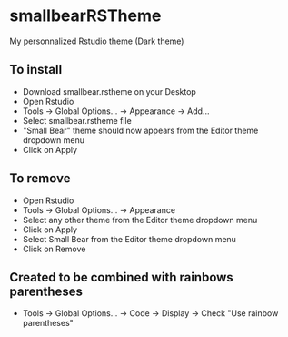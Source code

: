 # smallbearRSTheme
My personnalized Rstudio theme (Dark theme)

## To install
- Download smallbear.rstheme on your Desktop
- Open Rstudio
- Tools -> Global Options... -> Appearance -> Add...
- Select smallbear.rstheme file
- "Small Bear" theme should now appears from the Editor theme dropdown menu
- Click on Apply

## To remove
- Open Rstudio
- Tools -> Global Options... -> Appearance
- Select any other theme from the Editor theme dropdown menu
- Click on Apply
- Select Small Bear from the Editor theme dropdown menu
- Click on Remove

## Created to be combined with rainbows parentheses
- Tools -> Global Options... -> Code -> Display -> Check "Use rainbow parentheses"
